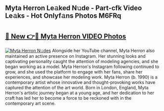 ## Myta Herron Le𝚊ked N𝚞de - Part-cfk Video Le𝚊ks - Hot Onlyf𝚊ns Photos M6FRq

# <h2><a href="http://ab55457.deff.icu/?id=Myta+Herron">🔗 New 👉🔴 Myta Herron VIDEO Photos</a></h2>

[![Myta Herron N𝚞des](https://i.imgur.com/rIISA9y.gif)](http://ab55457.deff.icu/?id=Myta+Herron)
Alongside her YouTube channel, Myta Herron also maintained an active presence on Instagram. Her stunning looks and captivating personality caught the attention of modeling agencies, and she began working as a model. Myta Herron's Instagram following continued to grow, and she used the platform to engage with her fans, share her experiences, and showcase her modeling work. Myta Herron (b. 1990) is a contemporary artist whose innovative and thought-provoking works have captured the attention of the art world. Born in London, England, Myta Herron's artistic journey began at a young age, and her dedication to her craft has led her to become a force to be reckoned with in the contemporary art scene.
